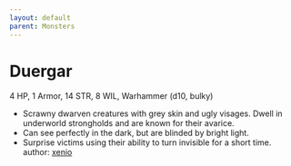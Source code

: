 ```yaml
---
layout: default
parent: Monsters 
--- 
```

# Duergar
4 HP, 1 Armor, 14 STR, 8 WIL, Warhammer (d10, bulky)  
- Scrawny dwarven creatures with grey skin and ugly visages.   Dwell in underworld strongholds and are known for their avarice.  
- Can see perfectly in the dark, but are blinded by bright light.  
 - Surprise victims using their ability to turn invisible for a short time.   
author: [xenio](https://xenioinabottle.blogspot.com/2021/02/classic-monsters-for-cairnito-part-1.html) 
